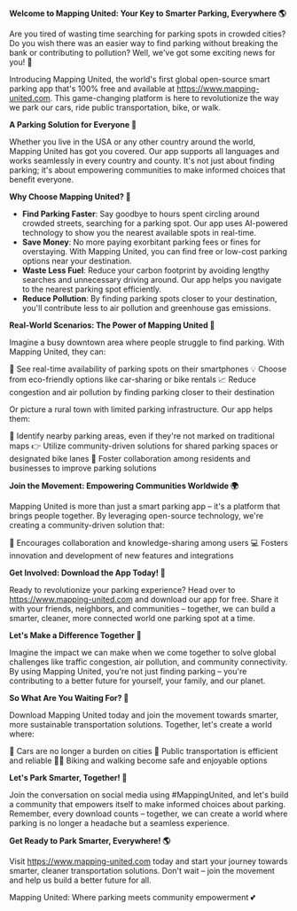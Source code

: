 **Welcome to Mapping United: Your Key to Smarter Parking, Everywhere 🌎**

Are you tired of wasting time searching for parking spots in crowded cities? Do you wish there was an easier way to find parking without breaking the bank or contributing to pollution? Well, we've got some exciting news for you! 🚀

Introducing Mapping United, the world's first global open-source smart parking app that's 100% free and available at https://www.mapping-united.com. This game-changing platform is here to revolutionize the way we park our cars, ride public transportation, bike, or walk.

**A Parking Solution for Everyone 🌈**

Whether you live in the USA or any other country around the world, Mapping United has got you covered. Our app supports all languages and works seamlessly in every country and county. It's not just about finding parking; it's about empowering communities to make informed choices that benefit everyone.

**Why Choose Mapping United? 🤔**

* **Find Parking Faster**: Say goodbye to hours spent circling around crowded streets, searching for a parking spot. Our app uses AI-powered technology to show you the nearest available spots in real-time.
* **Save Money**: No more paying exorbitant parking fees or fines for overstaying. With Mapping United, you can find free or low-cost parking options near your destination.
* **Waste Less Fuel**: Reduce your carbon footprint by avoiding lengthy searches and unnecessary driving around. Our app helps you navigate to the nearest parking spot efficiently.
* **Reduce Pollution**: By finding parking spots closer to your destination, you'll contribute less to air pollution and greenhouse gas emissions.

**Real-World Scenarios: The Power of Mapping United 💪**

Imagine a busy downtown area where people struggle to find parking. With Mapping United, they can:

📍 See real-time availability of parking spots on their smartphones
💡 Choose from eco-friendly options like car-sharing or bike rentals
📈 Reduce congestion and air pollution by finding parking closer to their destination

Or picture a rural town with limited parking infrastructure. Our app helps them:

🚗 Identify nearby parking areas, even if they're not marked on traditional maps
👉 Utilize community-driven solutions for shared parking spaces or designated bike lanes
💬 Foster collaboration among residents and businesses to improve parking solutions

**Join the Movement: Empowering Communities Worldwide 🌍**

Mapping United is more than just a smart parking app – it's a platform that brings people together. By leveraging open-source technology, we're creating a community-driven solution that:

👥 Encourages collaboration and knowledge-sharing among users
💻 Fosters innovation and development of new features and integrations

**Get Involved: Download the App Today! 📱**

Ready to revolutionize your parking experience? Head over to https://www.mapping-united.com and download our app for free. Share it with your friends, neighbors, and communities – together, we can build a smarter, cleaner, more connected world one parking spot at a time.

**Let's Make a Difference Together 🌈**

Imagine the impact we can make when we come together to solve global challenges like traffic congestion, air pollution, and community connectivity. By using Mapping United, you're not just finding parking – you're contributing to a better future for yourself, your family, and our planet.

**So What Are You Waiting For? 🎉**

Download Mapping United today and join the movement towards smarter, more sustainable transportation solutions. Together, let's create a world where:

🚗 Cars are no longer a burden on cities
🚌 Public transportation is efficient and reliable
🚴‍♂️ Biking and walking become safe and enjoyable options

**Let's Park Smarter, Together! 🌟**

Join the conversation on social media using #MappingUnited, and let's build a community that empowers itself to make informed choices about parking. Remember, every download counts – together, we can create a world where parking is no longer a headache but a seamless experience.

**Get Ready to Park Smarter, Everywhere! 🌎**

Visit https://www.mapping-united.com today and start your journey towards smarter, cleaner transportation solutions. Don't wait – join the movement and help us build a better future for all.

Mapping United: Where parking meets community empowerment 💕